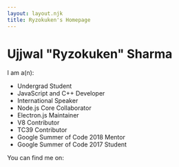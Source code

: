 ```yaml
---
layout: layout.njk
title: Ryzokuken's Homepage
---
```

# Ujjwal "Ryzokuken" Sharma

I am a(n):
- Undergrad Student
- JavaScript and C++ Developer
- International Speaker
- Node.js Core Collaborator
- Electron.js Maintainer
- V8 Contributor
- TC39 Contributor
- Google Summer of Code 2018 Mentor
- Google Summer of Code 2017 Student

You can find me on:
<ul id="social">
  <li><a href="https://twitter.com/ryzokuken/"><span class="icon-twitter"></span></a></li>
  <li><a href="https://github.com/ryzokuken"><span class="icon-github"></span></a></li>
  <li><a href="https://www.linkedin.com/in/ryzokuken"><span class="icon-linkedin"></span></a></li>
  <li><a href="mailto:usharma1998@gmail.com"><span class="icon-envelop"></span></a></li>
</ul>

<link rel="stylesheet" href="/css/style.css">

<style>
  ul#social>li {
    font-size: 3rem;
    margin: 1rem;
    transition: all 0.2s ease-in-out;
  }

  ul#social>li:hover {
    color: dodgerblue;
  }

  ul#social {
    display: flex;
    list-style: none;
    padding: 0;
    justify-content: center;
  }

  ul#social a {
    text-decoration: none;
  }
</style>
